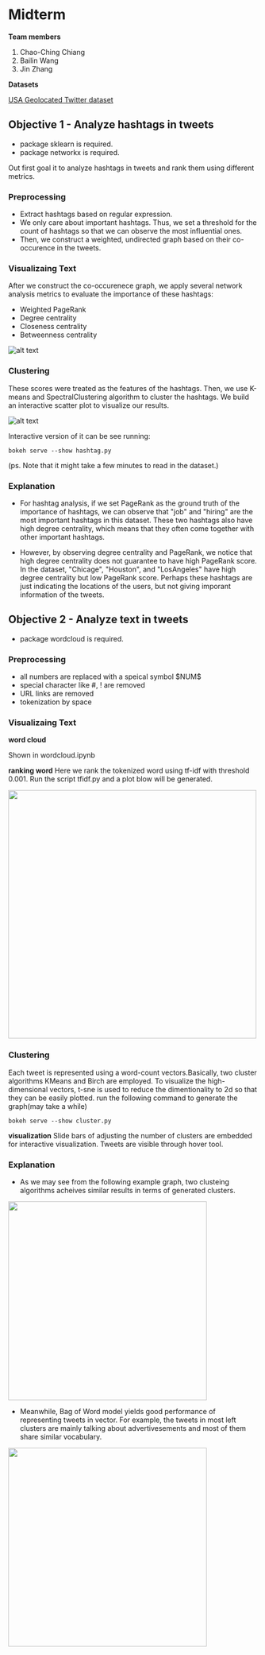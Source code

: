 # Midterm

**Team members**
1. Chao-Ching Chiang
2. Bailin Wang
3. Jin Zhang

**Datasets**

[USA Geolocated Twitter dataset](http://followthehashtag.com/datasets/free-twitter-dataset-usa-200000-free-usa-tweets/)



## Objective 1 - Analyze hashtags in tweets

* package sklearn is required.
* package networkx is required.

Out first goal it to analyze hashtags in tweets and rank them using different metrics.

### Preprocessing

* Extract hashtags based on regular expression.
* We only care about important hashtags. Thus, we set a threshold for the count of hashtags so that we can observe the most influential ones.
* Then, we construct a weighted, undirected graph based on their co-occurence in the tweets.

### Visualizaing Text

After we construct the co-occurenece graph, we apply several network analysis metrics to evaluate the importance of these hashtags:
* Weighted PageRank
* Degree centrality
* Closeness centrality
* Betweenness centrality

![alt text](./src/images/hashtag_graph.png "")

### Clustering

These scores were treated as the features of the hashtags. Then, we use K-means and SpectralClustering algorithm to cluster the hashtags. We build an interactive scatter plot to visualize our results.

![alt text](./src/images/hashtag_scatter.png "")

Interactive version of it can be see running:

    bokeh serve --show hashtag.py
        
(ps. Note that it might take a few minutes to read in the dataset.)


### Explanation

* For hashtag analysis, if we set PageRank as the ground truth of the importance of hashtags, we can observe that "job" and "hiring" are the most important hashtags in this dataset. These two hashtags also have high degree centrality, which means that they often come together with other important hashtags.

* However, by observing degree centrality and PageRank, we notice that high degree centrality does not guarantee to have high PageRank score. In the dataset, "Chicage", "Houston", and "LosAngeles" have high degree centrality but low PageRank score. Perhaps these hashtags are just indicating the locations of the users, but not giving imporant information of the tweets.


## Objective 2 - Analyze text in tweets
* package wordcloud is required.

### Preprocessing 

* all numbers are replaced with a speical symbol \$NUM\$
* special character like #, ! are removed
* URL links are removed
* tokenization by space

### Visualizaing Text

**word cloud**

Shown in wordcloud.ipynb

**ranking word**
Here we rank the tokenized word using tf-idf with threshold 0.001. Run the script tfidf.py and a plot blow will be generated.

<img src='./src/images/tfidf.png' height=500>

### Clustering

Each tweet is represented using a word-count vectors.Basically, two cluster algorithms KMeans and Birch are employed. To visualize the high-dimensional vectors, t-sne is used to reduce the dimentionality to 2d so that they can be easily plotted.
run the following command to generate the graph(may take a while)

	bokeh serve --show cluster.py

**visualization**
Slide bars of adjusting the number of clusters are embedded for interactive visualization. Tweets are visible through hover tool.

### Explanation

* As we may see from the following example graph, two clusteing algorithms acheives similar results in terms of generated clusters.

<img src='./src/images/cluster1.png' height=400>


* Meanwhile, Bag of Word model yields good performance of representing tweets in vector. For example, the tweets in most left clusters are mainly talking about advertivesements and most of them share similar vocabulary.

<img src='./src/images/cluster2.png' height=400>



